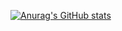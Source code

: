 [![Anurag's GitHub stats](https://github-readme-stats.vercel.app/api?username=MansoorBarri)](https://github.com/anuraghazra/github-readme-stats)
